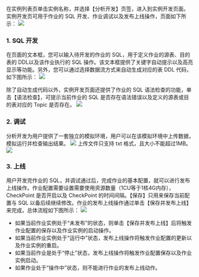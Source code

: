 在实例列表页单击实例名称，并选择【分析开发】页签，进入到实例开发页面。
实例开发页可用于作业的 SQL 开发、作业调试以及发布上线操作，页面如下所示：
![](https://main.qcloudimg.com/raw/b9b94602f77f48b2d749e818e420a95b.png)
### 1. SQL 开发
在页面的文本框，您可以输入待开发的作业的 SQL，用于定义作业的源表、目的表的 DDL以及该作业执行的 SQL 操作。该文本框提供了关键字自动提示以及高亮显示等功能。另外，您可以通过选择数据流方式来自动生成对应的表 DDL 代码，如下图所示：
![](https://main.qcloudimg.com/raw/82a19b1c292c546d1e336925ec00caba.png)

除了自动生成代码以外，实例开发页面还提供了作业的 SQL 语法检查的功能，单击【语法检查】，可提示当前作业的 SQL 是否存在语法错误以及定义的源表或目的表对应的 Topic 是否存在。
![](https://main.qcloudimg.com/raw/307cd0e74998af074d3cc1cb116fa7bb.png)

### 2. 调试
分析开发为用户提供了一套独立的模拟环境，用户可以在该模拟环境中上传数据，模拟运行并检查输出结果。
![](https://main.qcloudimg.com/raw/d393d7dda80341f7e609403fa2e93d53.png)
上传文件只支持 txt 格式，且大小不能超过1MB。
![](https://main.qcloudimg.com/raw/e5a075359ae76471d789d458ccf10d0f.png)

### 3. 上线
用户开发完作业的 SQL，并调试通过后，完成作业的基本配置，就可以进行发布上线操作。作业配置需要设置需要使用资源数量（1CU等于1核4G内存），CheckPoint 是否开启以及 CheckPoint 的时间间隔。【保存】只用来保存当前配置与 SQL 以备后续继续修改。作业的发布上线操作通过单击【保存并发布上线】来完成，总体流程如下图所示：
![](https://main.qcloudimg.com/raw/ef769dd2e6a7a8f9b72a1b8eb39782b4.png)
- 如果当前作业实例处于“未发布”的状态，则单击【保存并发布上线】后将触发作业配置的保存以及作业实例的启动操作。
- 如果当前作业实例处于“运行中”状态，发布上线操作将触发作业配置的更新以及作业实例的重启。
- 如果当前作业是处于“停止”状态，发布上线操作将触发作业配置保存以及作业实例启动。
- 如果作业处于“操作中”状态，则不能进行作业的发布上线动作。
